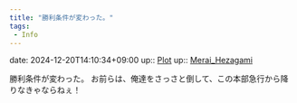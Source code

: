 ```yaml
---
title: "勝利条件が変わった。"
tags:
 - Info
---
```


date: 2024-12-20T14:10:34+09:00
up:: [Plot](Bar/Novel/Chaos/Plot.md)
up:: [Merai_Hezagami](Bar/Novel/Nacaria/Merai_Hezagami.md)

勝利条件が変わった。
お前らは、俺達をさっさと倒して、この本部急行から降りなきゃならねぇ！